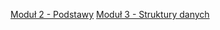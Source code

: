 [Moduł 2 - Podstawy](https://python-zadania.netlify.app/docs/python-od-podstaw/02.podstawy/)
[Moduł 3 - Struktury danych](https://python-zadania.netlify.app/docs/python-od-podstaw/03.struktury-danych/)

